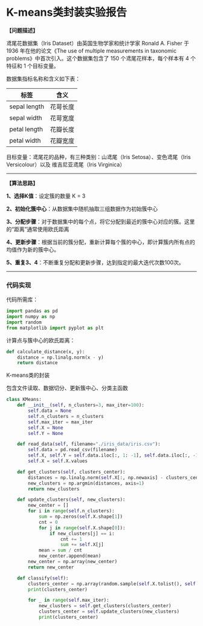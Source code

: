 # K-means类封装实验报告

**【问题描述】**

鸢尾花数据集（Iris Dataset）由英国生物学家和统计学家 Ronald A. Fisher 于 1936 年在他的论文《The use of multiple measurements in taxonomic problems》中首次引入。这个数据集包含了 150 个鸢尾花样本，每个样本有 4 个特征和 1 个目标变量。

数据集指标名称和含义如下表：

| 标签         | 含义     |
| ------------ | -------- |
| sepal length | 花萼长度 |
| sepal width  | 花萼宽度 |
| petal length | 花瓣长度 |
| petal width  | 花瓣宽度 |

目标变量：鸢尾花的品种，有三种类别：山鸢尾（Iris Setosa）、变色鸢尾（Iris Versicolour）以及 维吉尼亚鸢尾（Iris Virginica）

------

**【算法思路】**

**1、选择K值**：设定簇的数量 K = 3

**2、初始化簇中心**：从数据集中随机抽取三组数据作为初始簇中心

**3、分配步骤**：对于数据集中的每个点，将它分配到最近的簇中心对应的簇。这里的“距离”通常使用欧氏距离

**4、更新步骤**：根据当前的簇分配，重新计算每个簇的中心，即计算簇内所有点的均值作为新的簇中心。

**5、重复3、4**：不断重复分配和更新步骤，达到指定的最大迭代次数100次。

------

### 代码实现

代码所需库：

```python
import pandas as pd
import numpy as np
import random
from matplotlib import pyplot as plt
```

计算点与簇中心的欧氏距离：

```python
def calculate_distance(x, y):
    distance = np.linalg.norm(x - y)
    return distance
```

K-means类的封装

包含文件读取、数据切分、更新簇中心、分类主函数

```python
class KMeans:
    def __init__(self, n_clusters=3, max_iter=100):
        self.data = None
        self.n_clusters = n_clusters
        self.max_iter = max_iter
        self.X = None
        self.Y = None

    def read_data(self, filename="./iris_data/iris.csv"):
        self.data = pd.read_csv(filename)
        self.X, self.Y = self.data.iloc[:, 1: -1], self.data.iloc[:, -1]
        self.X = self.X.values

    def get_clusters(self, clusters_center):
        distances = np.linalg.norm(self.X[:, np.newaxis] - clusters_center, axis=2)
        new_clusters = np.argmin(distances, axis=1)
        return new_clusters

    def update_clusters(self, new_clusters):
        new_center = []
        for i in range(self.n_clusters):
            sum = np.zeros(self.X.shape[1])
            cnt = 0
            for j in range(self.X.shape[0]):
                if new_clusters[j] == i:
                    cnt += 1
                    sum += self.X[j]
            mean = sum / cnt
            new_center.append(mean)
        new_center = np.array(new_center)
        return new_center

    def classify(self):
        clusters_center = np.array(random.sample(self.X.tolist(), self.n_clusters))
        print(clusters_center)

        for _ in range(self.max_iter):
            new_clusters = self.get_clusters(clusters_center)
            clusters_center = self.update_clusters(new_clusters)
            print(clusters_center)
```


